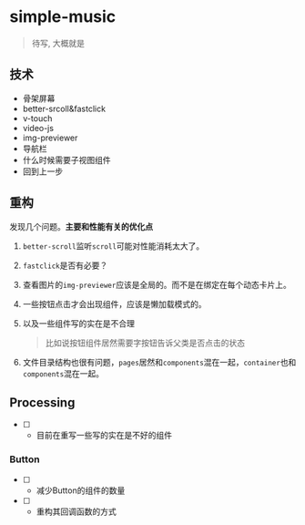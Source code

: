 # simple-music
> 待写, 大概就是

## 技术

* 骨架屏幕
* better-srcoll&fastclick
* v-touch
* video-js
* img-previewer
* 导航栏
* 什么时候需要子视图组件
* 回到上一步

## 重构

发现几个问题。**主要和性能有关的优化点**

1. `better-scroll`监听`scroll`可能对性能消耗太大了。

2. `fastclick`是否有必要？

3. 查看图片的`img-previewer`应该是全局的。而不是在绑定在每个动态卡片上。

4. 一些按钮点击才会出现组件，应该是懒加载模式的。

5. 以及一些组件写的实在是不合理
    > 比如说按钮组件居然需要字按钮告诉父类是否点击的状态

6. 文件目录结构也很有问题，`pages`居然和`components`混在一起，`container`也和`components`混在一起。

## Processing

* [ ] - 目前在重写一些写的实在是不好的组件

### Button

* [ ] - 减少Button的组件的数量
* [ ] - 重构其回调函数的方式
